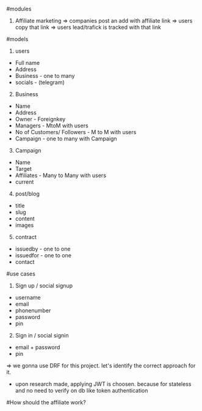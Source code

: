 #modules
1. Affiliate marketing
=> companies post an add with affiliate link
=> users copy that link
=> users lead/trafick is tracked with that link

#models
1. users
- Full name
- Address
- Business - one to many
- socials - (telegram)

2. Business
- Name
- Address 
- Owner - Foreignkey
- Managers - MtoM with users
- No of Customers/ Followers - M to M with users
- Campaign - one to many with Campaign

3. Campaign
- Name
- Target
- Affiliates - Many to Many with users
- current 

4. post/blog
- title
- slug
- content
- images

5. contract
- issuedby - one to one
- issuedfor - one to one
- contact

#use cases
1. Sign up / social signup
- username
- email
- phonenumber
- password 
- pin

2. Sign in / social signin
- email + password
- pin

=> we gonna use DRF for this project. let's identify the correct approach for it.
- upon research made, applying JWT is choosen. because for stateless and no need to verify on db like token authentication


#How should the affiliate work?
